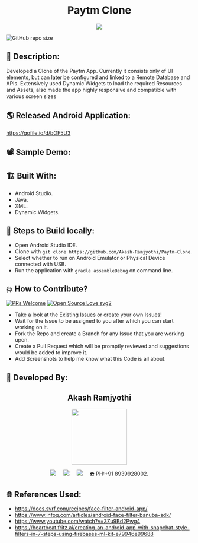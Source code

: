<h1 align="center">Paytm Clone</h1>

<p align="center">
<img src="https://user-images.githubusercontent.com/54114888/123058899-e160df00-d426-11eb-8548-a60aa26d068c.png">
</p>

![GitHub repo size](https://img.shields.io/github/repo-size/Akash-Ramjyothi/Paytm-Clone?color=yellow)
## 📜 Description:
Developed a Clone of the Paytm App. Currently it consists only of UI elements, but can later be configured and linked to a Remote Database and APIs. Extensively used Dynamic Widgets to load the required Resources and Assets, also made the app highly responsive and compatible with various screen sizes

## 🌎 Released Android Application:
https://gofile.io/d/bOF5U3

## 📽 Sample Demo:


## 🏗 Built With:
- Android Studio.
- Java.
- XML.
- Dynamic Widgets.

## 🧪 Steps to Build locally:
- Open Android Studio IDE.
- Clone with `git clone https://github.com/Akash-Ramjyothi/Paytm-Clone`.
- Select whether to run on Android Emulator or Physical Device connected with USB.
- Run the application with `gradle assembleDebug` on command line.

## 💥 How to Contribute?

[![PRs Welcome](https://img.shields.io/badge/PRs-welcome-brightgreen.svg?style=flat-square)](http://makeapullrequest.com)
[![Open Source Love svg2](https://badges.frapsoft.com/os/v2/open-source.svg?v=103)](https://github.com/ellerbrock/open-source-badges/) 

- Take a look at the Existing [Issues](https://github.com/Akash-Ramjyothi/Paytm-Clone/issues) or create your own Issues!
- Wait for the Issue to be assigned to you after which you can start working on it.
- Fork the Repo and create a Branch for any Issue that you are working upon.
- Create a Pull Request which will be promptly reviewed and suggestions would be added to improve it.
- Add Screenshots to help me know what this Code is all about.

## 👦 Developed By:
<h2 align="center">Akash Ramjyothi</h2>
<p align="center">
  <a href="https://github.com/Akash-Ramjyothi"><img src="https://avatars.githubusercontent.com/u/54114888?v=4" width=150px height=150px /></a> 
    
<p align="center">
  <a target="_blank"href="https://www.linkedin.com/in/akash-ramjyothi/"><img src="https://img.shields.io/badge/linkedin-%230077B5.svg?&style=for-the-badge&logo=linkedin&logoColor=white" /></a>&nbsp;&nbsp;&nbsp;&nbsp;
  <a href="mailto:akash.ramjyothi@gmail.com?subject=Hello%20Akash,%20From%20Github"><img src="https://img.shields.io/badge/gmail-%23D14836.svg?&style=for-the-badge&logo=gmail&logoColor=white" /></a>&nbsp;&nbsp;&nbsp;&nbsp;
  <a href="https://www.instagram.com/akash.ramjyothi/"><img src="https://img.shields.io/badge/instagram-%23D14836.svg?&style=for-the-badge&logo=instagram&logoColor=pink" /></a>&nbsp;&nbsp;&nbsp;&nbsp;
  ☎️ PH:+91 8939928002.
</p>

## 🌐 References Used:
- https://docs.svrf.com/recipes/face-filter-android-app/
- https://www.infoq.com/articles/android-face-filter-banuba-sdk/
- https://www.youtube.com/watch?v=3Zu9Bd2Pwg4
- https://heartbeat.fritz.ai/creating-an-android-app-with-snapchat-style-filters-in-7-steps-using-firebases-ml-kit-e79946e99688
